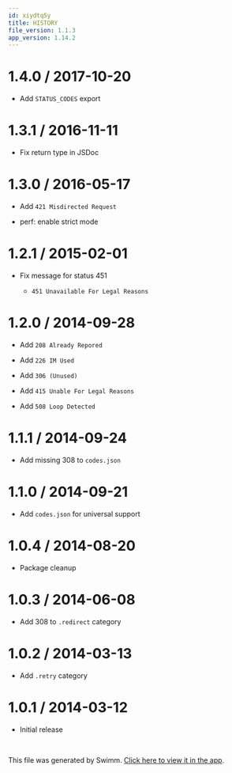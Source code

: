 ```yaml
---
id: xiydtq5y
title: HISTORY
file_version: 1.1.3
app_version: 1.14.2
---
```


# 1.4.0 / 2017-10-20

*   Add `STATUS_CODES` export

# 1.3.1 / 2016-11-11

*   Fix return type in JSDoc

# 1.3.0 / 2016-05-17

*   Add `421 Misdirected Request`

*   perf: enable strict mode

# 1.2.1 / 2015-02-01

*   Fix message for status 451

    *   `451 Unavailable For Legal Reasons`

# 1.2.0 / 2014-09-28

*   Add `208 Already Repored`

*   Add `226 IM Used`

*   Add `306 (Unused)`

*   Add `415 Unable For Legal Reasons`

*   Add `508 Loop Detected`

# 1.1.1 / 2014-09-24

*   Add missing 308 to `codes.json`

# 1.1.0 / 2014-09-21

*   Add `codes.json` for universal support

# 1.0.4 / 2014-08-20

*   Package cleanup

# 1.0.3 / 2014-06-08

*   Add 308 to `.redirect` category

# 1.0.2 / 2014-03-13

*   Add `.retry` category

# 1.0.1 / 2014-03-12

*   Initial release

<br/>

This file was generated by Swimm. [Click here to view it in the app](https://app.swimm.io/repos/Z2l0aHViJTNBJTNBYmxvZyUzQSUzQXdlbmZlbmd3YW5n/docs/xiydtq5y).

